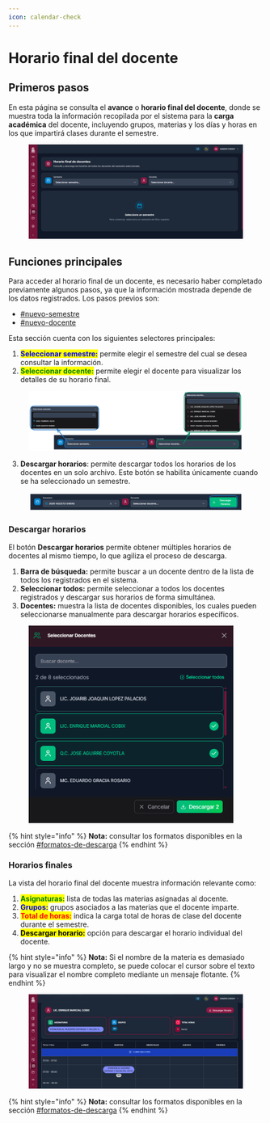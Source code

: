 ```yaml
---
icon: calendar-check
---
```


# Horario final del docente

## Primeros pasos

En esta página se consulta el **avance** o **horario final del docente**, donde se muestra toda la información recopilada por el sistema para la **carga académica** del docente, incluyendo grupos, materias y los días y horas en los que impartirá clases durante el semestre.

<figure><img src="../.gitbook/assets/Captura de pantalla 2025-10-12 181902.png" alt=""><figcaption></figcaption></figure>

## Funciones principales

Para acceder al horario final de un docente, es necesario haber completado previamente algunos pasos, ya que la información mostrada depende de los datos registrados. Los pasos previos son:

* [#nuevo-semestre](../recursos-academica/semestres.md#nuevo-semestre "mention")
* [#nuevo-docente](../recursos-academica/docentes.md#nuevo-docente "mention")

Esta sección cuenta con los siguientes selectores principales:

1. <mark style="color:blue;">**Seleccionar semestre:**</mark> permite elegir el semestre del cual se desea consultar la información.
2. <mark style="color:green;">**Seleccionar docente:**</mark> permite elegir el docente para visualizar los detalles de su horario final.

<figure><img src="../.gitbook/assets/imagen (2) (1).png" alt=""><figcaption></figcaption></figure>

3. **Descargar horarios**: permite descargar todos los horarios de los docentes en un solo archivo. Este botón se habilita únicamente cuando se ha seleccionado un semestre.

<figure><img src="../.gitbook/assets/imagen (1) (1) (1).png" alt=""><figcaption></figcaption></figure>

### Descargar horarios

El botón **Descargar horarios** permite obtener múltiples horarios de docentes al mismo tiempo, lo que agiliza el proceso de descarga.

1. **Barra de búsqueda:** permite buscar a un docente dentro de la lista de todos los registrados en el sistema.
2. **Seleccionar todos:** permite seleccionar a todos los docentes registrados y descargar sus horarios de forma simultánea.
3. **Docentes:** muestra la lista de docentes disponibles, los cuales pueden seleccionarse manualmente para descargar horarios específicos.

<figure><img src="../.gitbook/assets/Captura de pantalla 2025-10-12 190233.png" alt="" width="405"><figcaption></figcaption></figure>

{% hint style="info" %}
**Nota:** consultar los formatos disponibles en la sección [#formatos-de-descarga](../otros/importante.md#formatos-de-descarga "mention")
{% endhint %}

### Horarios finales

La vista del horario final del docente muestra información relevante como:

1. <mark style="color:green;">**Asignaturas:**</mark> lista de todas las materias asignadas al docente.
2. <mark style="color:blue;">**Grupos:**</mark> grupos asociados a las materias que el docente imparte.
3. <mark style="color:red;">**Total de horas:**</mark> indica la carga total de horas de clase del docente durante el semestre.
4. <mark style="color:$primary;">**Descargar horario:**</mark> opción para descargar el horario individual del docente.

{% hint style="info" %}
**Nota:** Si el nombre de la materia es demasiado largo y no se muestra completo, se puede colocar el cursor sobre el texto para visualizar el nombre completo mediante un mensaje flotante.
{% endhint %}

<figure><img src="../.gitbook/assets/Captura de pantalla 2025-10-12 183552.png" alt=""><figcaption></figcaption></figure>

{% hint style="info" %}
**Nota:** consultar los formatos disponibles en la sección [#formatos-de-descarga](../otros/importante.md#formatos-de-descarga "mention")
{% endhint %}
